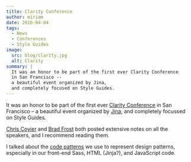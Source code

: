 ```yaml
---
title: Clarity Conference
author: miriam
date: 2016-04-04
tags:
  - News
  - Conferences
  - Style Guides
image:
  src: blog/clarity.jpg
  alt: Clarity
summary: |
  It was an honor to be part of the first ever Clarity Conference
  in San Francisco --
  a beautiful event organized by Jina,
  and completely focused on Style Guides.
---
```


It was an honor to be part of the first ever [Clarity Conference] in San
Francisco – a beautiful event organized by [Jina], and completely
focussed on Style Guides.

[Chris Coyier] and [Brad Frost] both posted extensive notes on all the
speakers, and I recommend reading them.

I talked about the [code patterns] we use to represent design patterns,
especially in our front-end Sass, HTML (Jinja?), and JavaScript code.

[Clarity Conference]: http://clarityconf.com/
[Jina]: https://github.com/sushiandrobots
[Chris Coyier]: http://codepen.io/chriscoyier/post/clarity-2016-wrapup
[Brad Frost]: http://bradfrost.com/blog/post/clarity-conf-code-patterns-for-pattern-making/
[code patterns]: http://oddbooksapp.com/book/pattern-making

